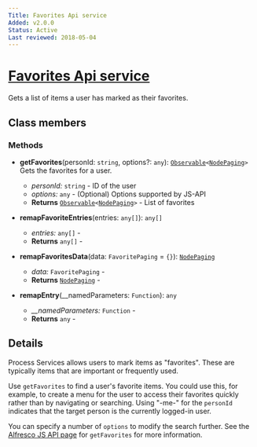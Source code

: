 ```yaml
---
Title: Favorites Api service
Added: v2.0.0
Status: Active
Last reviewed: 2018-05-04
---
```


# [Favorites Api service](../../../lib/content-services/src/lib/common/services/favorites-api.service.ts "Defined in favorites-api.service.ts")

Gets a list of items a user has marked as their favorites.

## Class members

### Methods

-   **getFavorites**(personId: `string`, options?: `any`): [`Observable`](http://reactivex.io/documentation/observable.html)`<`[`NodePaging`](https://github.com/Alfresco/alfresco-js-api/blob/develop/src/api/content-rest-api/docs/NodePaging.md)`>`<br/>
    Gets the favorites for a user.
    -   _personId:_ `string`  - ID of the user
    -   _options:_ `any`  - (Optional) Options supported by JS-API
    -   **Returns** [`Observable`](http://reactivex.io/documentation/observable.html)`<`[`NodePaging`](https://github.com/Alfresco/alfresco-js-api/blob/develop/src/api/content-rest-api/docs/NodePaging.md)`>` - List of favorites
-   **remapFavoriteEntries**(entries: `any[]`): `any[]`<br/>

    -   _entries:_ `any[]`  - 
    -   **Returns** `any[]` - 

-   **remapFavoritesData**(data: `FavoritePaging` = `{}`): [`NodePaging`](https://github.com/Alfresco/alfresco-js-api/blob/develop/src/api/content-rest-api/docs/NodePaging.md)<br/>

    -   _data:_ `FavoritePaging`  - 
    -   **Returns** [`NodePaging`](https://github.com/Alfresco/alfresco-js-api/blob/develop/src/api/content-rest-api/docs/NodePaging.md) - 

-   **remapEntry**(\_\_namedParameters: `Function`): `any`<br/>

    -   _\_\_namedParameters:_ `Function`  - 
    -   **Returns** `any` -

## Details

Process Services allows users to mark items as "favorites". These are typically
items that are important or frequently used.

Use `getFavorites` to find a user's favorite items. You could use this, for example,
to create a menu for the user to access their favorites quickly rather than by
navigating or searching. Using "-me-" for the `personId` indicates that the target
person is the currently logged-in user.

You can specify a number of `options` to modify the search further. See the
[Alfresco JS API page](https://github.com/Alfresco/alfresco-js-api/blob/master/src/alfresco-core-rest-api/docs/FavoritesApi.md#getfavorites)
for `getFavorites` for more information.
